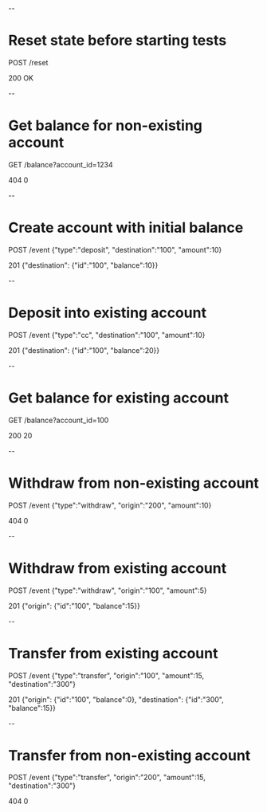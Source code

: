 --
# Reset state before starting tests

POST /reset

200 OK


--
# Get balance for non-existing account

GET /balance?account_id=1234

404 0


--
# Create account with initial balance

POST /event {"type":"deposit", "destination":"100", "amount":10}

201 {"destination": {"id":"100", "balance":10}}


--
# Deposit into existing account

POST /event {"type":"cc", "destination":"100", "amount":10}

201 {"destination": {"id":"100", "balance":20}}


--
# Get balance for existing account

GET /balance?account_id=100

200 20

--
# Withdraw from non-existing account

POST /event {"type":"withdraw", "origin":"200", "amount":10}

404 0

--
# Withdraw from existing account

POST /event {"type":"withdraw", "origin":"100", "amount":5}

201 {"origin": {"id":"100", "balance":15}}

--
# Transfer from existing account

POST /event {"type":"transfer", "origin":"100", "amount":15, "destination":"300"}

201 {"origin": {"id":"100", "balance":0}, "destination": {"id":"300", "balance":15}}

--
# Transfer from non-existing account

POST /event {"type":"transfer", "origin":"200", "amount":15, "destination":"300"}

404 0

